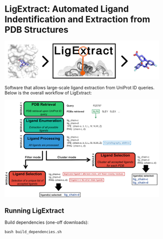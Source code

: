 # LigExtract: Automated Ligand Indentification and Extraction from PDB Structures

![](docs/sources/images/ligextract_logo.png)


Software that allows large-scale ligand extraction from UniProt ID queries. Below is the overall workflow of LigExtract:


![](docs/sources/images/scheme_app_nologo.png)


## Running LigExtract

Build dependencies (one-off downloads):

    bash build_dependencies.sh
